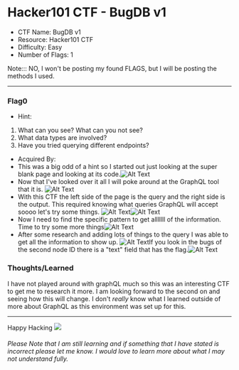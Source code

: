 # Hacker101 CTF - BugDB v1

- CTF Name: BugDB v1
- Resource: Hacker101 CTF
- Difficulty: Easy
- Number of Flags: 1

Note::: NO, I won't be posting my found FLAGS, but I will be posting the methods I used. 

<hr>




### Flag0
- Hint: 
 1. What can you see? What can you not see?
 2. What data types are involved?
 3. Have you tried querying different endpoints?
- Acquired By: 
 - This was a big odd of a hint so I started out just looking at the super blank page and looking at its code.![Alt Text](https://dev-to-uploads.s3.amazonaws.com/i/86pjkgy95f8iux42vsow.png)
 - Now that I've looked over it all I will poke around at the GraphQL tool that it is. ![Alt Text](https://dev-to-uploads.s3.amazonaws.com/i/xz3anna20wem39q8zgax.png)
 - With this CTF the left side of the page is the query and the right side is the output. This required knowing what queries GraphQL will accept soooo let's try some things. ![Alt Text](https://dev-to-uploads.s3.amazonaws.com/i/tk5otik2qua36jit11ta.png)![Alt Text](https://dev-to-uploads.s3.amazonaws.com/i/4tktp35w4m1tkpwgcay1.png)
 - Now I need to find the specific pattern to get alllllll of the information. Time to try some more things![Alt Text](https://dev-to-uploads.s3.amazonaws.com/i/1ptl0q8o76iya0e2f4hn.png)
 - After some research and adding lots of things to the query I was able to get all the information to show up. ![Alt Text](https://dev-to-uploads.s3.amazonaws.com/i/qm5kt1fivn282tel29a5.png)If you look in the bugs of the second node ID there is a "text" field that has the flag.![Alt Text](https://dev-to-uploads.s3.amazonaws.com/i/brg53dgsfauzdj1ta17g.png)



### Thoughts/Learned
I have not played around with graphQL much so this was an interesting CTF to get me to research it more. I am looking forward to the second on and seeing how this will change.
I don't _really_ know what I learned outside of more about GraphQL as this environment was set up for this. 


<hr>

Happy Hacking
![](https://media.giphy.com/media/l3vRmVv5P01I5NDAA/giphy.gif)

###### Please Note that I am still learning and if something that I have stated is incorrect please let me know. I would love to learn more about what I may not understand fully.
